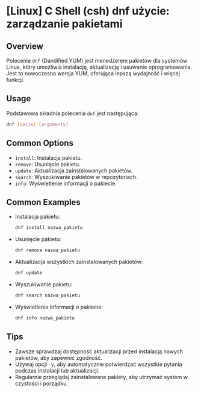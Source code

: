 # [Linux] C Shell (csh) dnf użycie: zarządzanie pakietami

## Overview
Polecenie `dnf` (Dandified YUM) jest menedżerem pakietów dla systemów Linux, który umożliwia instalację, aktualizację i usuwanie oprogramowania. Jest to nowoczesna wersja YUM, oferująca lepszą wydajność i więcej funkcji.

## Usage
Podstawowa składnia polecenia `dnf` jest następująca:

```bash
dnf [opcje] [argumenty]
```

## Common Options
- `install`: Instalacja pakietu.
- `remove`: Usunięcie pakietu.
- `update`: Aktualizacja zainstalowanych pakietów.
- `search`: Wyszukiwanie pakietów w repozytoriach.
- `info`: Wyświetlenie informacji o pakiecie.

## Common Examples
- Instalacja pakietu:
  ```bash
  dnf install nazwa_pakietu
  ```

- Usunięcie pakietu:
  ```bash
  dnf remove nazwa_pakietu
  ```

- Aktualizacja wszystkich zainstalowanych pakietów:
  ```bash
  dnf update
  ```

- Wyszukiwanie pakietu:
  ```bash
  dnf search nazwa_pakietu
  ```

- Wyświetlenie informacji o pakiecie:
  ```bash
  dnf info nazwa_pakietu
  ```

## Tips
- Zawsze sprawdzaj dostępność aktualizacji przed instalacją nowych pakietów, aby zapewnić zgodność.
- Używaj opcji `-y`, aby automatycznie potwierdzać wszystkie pytania podczas instalacji lub aktualizacji.
- Regularnie przeglądaj zainstalowane pakiety, aby utrzymać system w czystości i porządku.